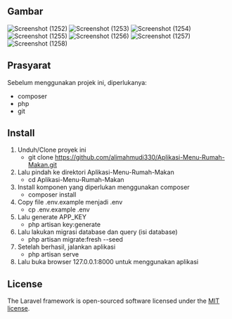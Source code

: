 ## Gambar
![Screenshot (1252)](https://github.com/alimahmudi330/Aplikasi-Menu-Rumah-Makan/assets/72405614/2d984c4a-815c-4f3a-9c86-cea8d4e2dc5f)
![Screenshot (1253)](https://github.com/alimahmudi330/Aplikasi-Menu-Rumah-Makan/assets/72405614/66037479-0cb3-4e05-a74f-3924d54555f7)
![Screenshot (1254)](https://github.com/alimahmudi330/Aplikasi-Menu-Rumah-Makan/assets/72405614/11348258-cfe2-48cc-9a6a-38dd67fe05e8)
![Screenshot (1255)](https://github.com/alimahmudi330/Aplikasi-Menu-Rumah-Makan/assets/72405614/702158af-dc87-43f2-bd06-f07cf20dc962)
![Screenshot (1256)](https://github.com/alimahmudi330/Aplikasi-Menu-Rumah-Makan/assets/72405614/31085d2f-f993-4879-9295-12f4fcbbe8dc)
![Screenshot (1257)](https://github.com/alimahmudi330/Aplikasi-Menu-Rumah-Makan/assets/72405614/49b2c675-b989-4d14-8f9b-b41803bc6686)
![Screenshot (1258)](https://github.com/alimahmudi330/Aplikasi-Menu-Rumah-Makan/assets/72405614/49745b42-ac69-4094-9d05-38cce05a57d8)

## Prasyarat
Sebelum menggunakan projek ini, diperlukanya:
- composer
- php
- git

## Install
1. Unduh/Clone proyek ini
    + git clone https://github.com/alimahmudi330/Aplikasi-Menu-Rumah-Makan.git
2. Lalu pindah ke direktori Aplikasi-Menu-Rumah-Makan
    + cd Aplikasi-Menu-Rumah-Makan
3. Install komponen yang diperlukan menggunakan composer
    + composer install
4. Copy file .env.example menjadi .env
    + cp .env.example .env
5. Lalu generate APP_KEY
    + php artisan key:generate
6. Lalu lakukan migrasi database dan query (isi database)
    + php artisan migrate:fresh --seed
7. Setelah berhasil, jalankan aplikasi
    + php artisan serve
8. Lalu buka browser 127.0.0.1:8000 untuk menggunakan aplikasi

## License

The Laravel framework is open-sourced software licensed under the [MIT license](https://opensource.org/licenses/MIT).
